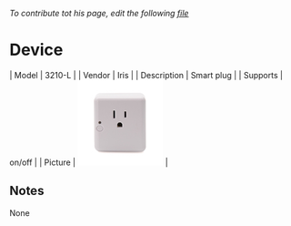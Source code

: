
*To contribute tot his page, edit the following
[file](https://github.com/Koenkk/zigbee2mqtt.io/blob/master/docgen/device_page_notes.js)*

# Device

| Model | 3210-L  |
| Vendor  | Iris  |
| Description | Smart plug |
| Supports | on/off |
| Picture | ![../images/devices/3210-L.jpg](../images/devices/3210-L.jpg) |

## Notes

None

